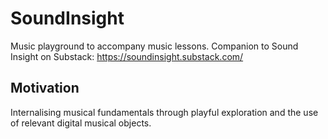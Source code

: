 # SoundInsight

Music playground to accompany music lessons. Companion to Sound Insight on Substack: https://soundinsight.substack.com/

## Motivation

Internalising musical fundamentals through playful exploration and the use of relevant digital musical objects.
